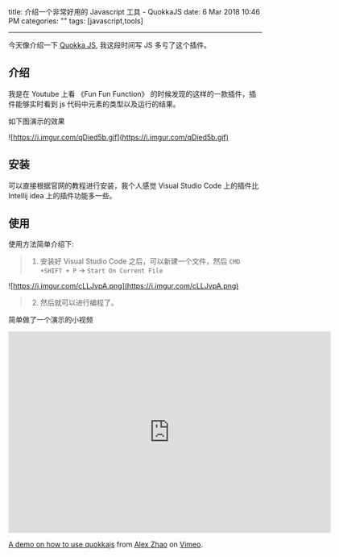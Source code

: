 title: 介绍一个非常好用的 Javascript 工具 - QuokkaJS
date: 6 Mar 2018 10:46 PM
categories: ""
tags: [javascript,tools]

---

今天像介绍一下 [Quokka JS](https://quokkajs.com/), 我这段时间写 JS 多亏了这个插件。

<!--more-->

## 介绍

我是在 Youtube 上看 《Fun Fun Function》 的时候发现的这样的一款插件，插件能够实时看到 js 代码中元素的类型以及运行的结果。

如下图演示的效果

![https://i.imgur.com/qDied5b.gif](https://i.imgur.com/qDied5b.gif) 


## 安装

可以直接根据官网的教程进行安装，我个人感觉 Visual Studio Code 上的插件比 Intellij idea 上的插件功能多一些。

## 使用

使用方法简单介绍下:

> 1. 安装好 Visual Studio Code 之后，可以新建一个文件，然后 `CMD +SHIFT + P` -> `Start On Current File`

![https://i.imgur.com/cLLJvpA.png](https://i.imgur.com/cLLJvpA.png)

> 2. 然后就可以进行编程了。

简单做了一个演示的小视频

<iframe src="https://player.vimeo.com/video/258810119" width="640" height="400" frameborder="0" webkitallowfullscreen mozallowfullscreen allowfullscreen></iframe>
<p><a href="https://vimeo.com/258810119">A demo on how to use quokkajs</a> from <a href="https://vimeo.com/user64572850">Alex Zhao</a> on <a href="https://vimeo.com">Vimeo</a>.</p>